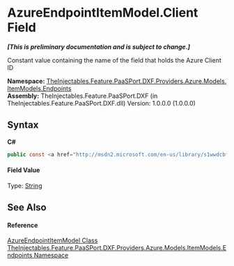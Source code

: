 # AzureEndpointItemModel.Client Field
 _**\[This is preliminary documentation and is subject to change.\]**_

Constant value containing the name of the field that holds the Azure Client ID

**Namespace:**&nbsp;<a href="71118593-f7ae-dd06-4ee1-7025b172aadb">TheInjectables.Feature.PaaSPort.DXF.Providers.Azure.Models.ItemModels.Endpoints</a><br />**Assembly:**&nbsp;TheInjectables.Feature.PaaSPort.DXF (in TheInjectables.Feature.PaaSPort.DXF.dll) Version: 1.0.0.0 (1.0.0.0)

## Syntax

**C#**<br />
``` C#
public const <a href="http://msdn2.microsoft.com/en-us/library/s1wwdcbf" target="_blank">string</a> Client = "ClientId"
```


#### Field Value
Type: <a href="http://msdn2.microsoft.com/en-us/library/s1wwdcbf" target="_blank">String</a>

## See Also


#### Reference
<a href="ba4f223e-e0e5-2fce-115e-d0c5b5dad7d0">AzureEndpointItemModel Class</a><br /><a href="71118593-f7ae-dd06-4ee1-7025b172aadb">TheInjectables.Feature.PaaSPort.DXF.Providers.Azure.Models.ItemModels.Endpoints Namespace</a><br />